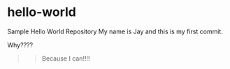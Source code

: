 # hello-world
Sample Hello World Repository
My name is Jay and this is my first commit.

Why????
>> Because I can!!!!
